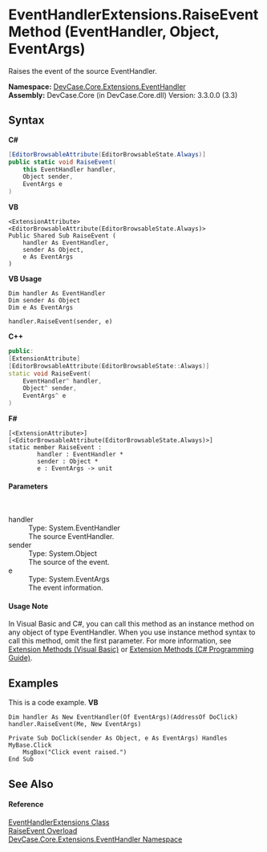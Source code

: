 # EventHandlerExtensions.RaiseEvent Method (EventHandler, Object, EventArgs)
 

Raises the event of the source EventHandler.

**Namespace:**&nbsp;<a href="N_DevCase_Core_Extensions_EventHandler">DevCase.Core.Extensions.EventHandler</a><br />**Assembly:**&nbsp;DevCase.Core (in DevCase.Core.dll) Version: 3.3.0.0 (3.3)

## Syntax

**C#**<br />
``` C#
[EditorBrowsableAttribute(EditorBrowsableState.Always)]
public static void RaiseEvent(
	this EventHandler handler,
	Object sender,
	EventArgs e
)
```

**VB**<br />
``` VB
<ExtensionAttribute>
<EditorBrowsableAttribute(EditorBrowsableState.Always)>
Public Shared Sub RaiseEvent ( 
	handler As EventHandler,
	sender As Object,
	e As EventArgs
)
```

**VB Usage**<br />
``` VB Usage
Dim handler As EventHandler
Dim sender As Object
Dim e As EventArgs

handler.RaiseEvent(sender, e)
```

**C++**<br />
``` C++
public:
[ExtensionAttribute]
[EditorBrowsableAttribute(EditorBrowsableState::Always)]
static void RaiseEvent(
	EventHandler^ handler, 
	Object^ sender, 
	EventArgs^ e
)
```

**F#**<br />
``` F#
[<ExtensionAttribute>]
[<EditorBrowsableAttribute(EditorBrowsableState.Always)>]
static member RaiseEvent : 
        handler : EventHandler * 
        sender : Object * 
        e : EventArgs -> unit 

```


#### Parameters
&nbsp;<dl><dt>handler</dt><dd>Type: System.EventHandler<br />The source EventHandler.</dd><dt>sender</dt><dd>Type: System.Object<br />The source of the event.</dd><dt>e</dt><dd>Type: System.EventArgs<br />The event information.</dd></dl>

#### Usage Note
In Visual Basic and C#, you can call this method as an instance method on any object of type EventHandler. When you use instance method syntax to call this method, omit the first parameter. For more information, see <a href="https://docs.microsoft.com/dotnet/visual-basic/programming-guide/language-features/procedures/extension-methods">Extension Methods (Visual Basic)</a> or <a href="https://docs.microsoft.com/dotnet/csharp/programming-guide/classes-and-structs/extension-methods">Extension Methods (C# Programming Guide)</a>.

## Examples
This is a code example. 
**VB**<br />
``` VB
Dim handler As New EventHandler(Of EventArgs)(AddressOf DoClick)
handler.RaiseEvent(Me, New EventArgs)

Private Sub DoClick(sender As Object, e As EventArgs) Handles MyBase.Click
    MsgBox("Click event raised.")
End Sub
```


## See Also


#### Reference
<a href="T_DevCase_Core_Extensions_EventHandler_EventHandlerExtensions">EventHandlerExtensions Class</a><br /><a href="Overload_DevCase_Core_Extensions_EventHandler_EventHandlerExtensions_RaiseEvent">RaiseEvent Overload</a><br /><a href="N_DevCase_Core_Extensions_EventHandler">DevCase.Core.Extensions.EventHandler Namespace</a><br />